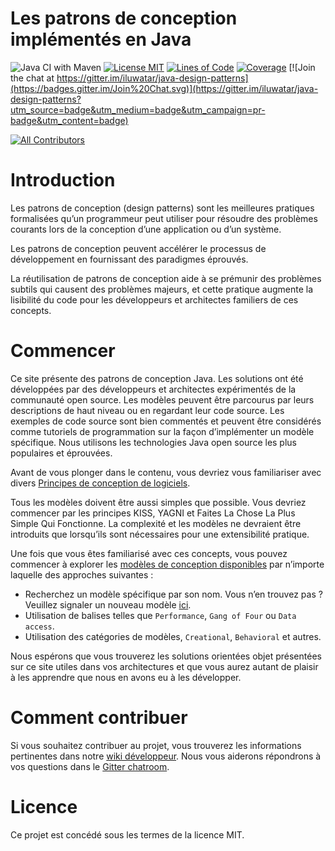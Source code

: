 <!-- Cette ligne doit restée vide pour des raisons de formatage
    afin qu’on puisse avoir un affichage agréable comme sur un 
    site web par exemple -->

# Les patrons de conception implémentés en Java

![Java CI with Maven](https://github.com/iluwatar/java-design-patterns/workflows/Java%20CI%20with%20Maven/badge.svg)
[![License MIT](https://img.shields.io/badge/license-MIT-blue.svg)](https://raw.githubusercontent.com/iluwatar/java-design-patterns/master/LICENSE.md)
[![Lines of Code](https://sonarcloud.io/api/project_badges/measure?project=iluwatar_java-design-patterns&metric=ncloc)](https://sonarcloud.io/dashboard?id=iluwatar_java-design-patterns)
[![Coverage](https://sonarcloud.io/api/project_badges/measure?project=iluwatar_java-design-patterns&metric=coverage)](https://sonarcloud.io/dashboard?id=iluwatar_java-design-patterns)
[![Join the chat at https://gitter.im/iluwatar/java-design-patterns](https://badges.gitter.im/Join%20Chat.svg)](https://gitter.im/iluwatar/java-design-patterns?utm_source=badge&utm_medium=badge&utm_campaign=pr-badge&utm_content=badge)
<!-- ALL-CONTRIBUTORS-BADGE:START - Do not remove or modify this section -->
[![All Contributors](https://img.shields.io/badge/all_contributors-148-orange.svg?style=flat-square)](#contributors-)
<!-- ALL-CONTRIBUTORS-BADGE:END -->

# Introduction

Les patrons de conception (design patterns) sont les meilleures
pratiques formalisées qu’un programmeur peut utiliser pour résoudre
des problèmes courants lors de la conception d’une application
ou d’un système.

Les patrons de conception peuvent accélérer le processus de
développement en fournissant des paradigmes éprouvés.

La réutilisation de patrons de conception aide à se prémunir des problèmes subtils
qui causent des problèmes majeurs, et cette pratique augmente la lisibilité
du code pour les développeurs et architectes familiers de ces concepts.

# Commencer

Ce site présente des patrons de conception Java. Les solutions ont été développées
par des développeurs et architectes expérimentés de la communauté open source.
Les modèles peuvent être parcourus par leurs descriptions de haut niveau ou
en regardant leur code source.
Les exemples de code source sont bien commentés et peuvent être considérés
comme tutoriels de programmation sur la façon d’implémenter un modèle spécifique.
Nous utilisons les technologies Java open source les plus populaires et éprouvées.

Avant de vous plonger dans le contenu, vous devriez vous familiariser avec divers
[Principes de conception de logiciels](https://java-design-patterns.com/principles/).

Tous les modèles doivent être aussi simples que possible.
Vous devriez commencer par les principes KISS, YAGNI et
Faites La Chose La Plus Simple Qui Fonctionne.
La complexité et les modèles ne devraient être introduits
que lorsqu’ils sont nécessaires pour une extensibilité pratique.

Une fois que vous êtes familiarisé avec ces concepts, vous pouvez commencer à explorer les
[modèles de conception disponibles](https://java-design-patterns.com/patterns/)
par n’importe laquelle des approches suivantes&nbsp;:

- Recherchez un modèle spécifique par son nom.
  Vous n’en trouvez pas&nbsp;? Veuillez signaler un nouveau modèle [ici](https://github.com/iluwatar/java-design-patterns/issues).
- Utilisation de balises telles que `Performance`, `Gang of Four` ou `Data access`.
- Utilisation des catégories de modèles, `Creational`, `Behavioral` et autres.

Nous espérons que vous trouverez les solutions orientées objet présentées
sur ce site utiles dans vos architectures et que vous aurez autant
de plaisir à les apprendre que nous en avons eu à les développer.

# Comment contribuer

Si vous souhaitez contribuer au projet, vous trouverez les informations pertinentes dans
notre [wiki développeur](https://github.com/iluwatar/java-design-patterns/wiki).
Nous vous aiderons répondrons à vos questions dans le [Gitter chatroom](https://gitter.im/iluwatar/java-design-patterns).

# Licence

Ce projet est concédé sous les termes de la licence MIT.

